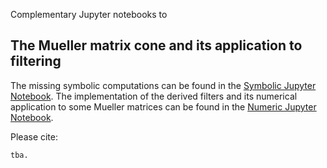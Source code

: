 Complementary Jupyter notebooks to 
## The Mueller matrix cone and its application to filtering

The missing symbolic computations can be found in the [Symbolic Jupyter Notebook](symbolic.ipynb).
The implementation of the derived filters and its numerical application to some Mueller matrices can be found in the [Numeric Jupyter Notebook](numeric.ipynb).


Please cite:

	tba.
